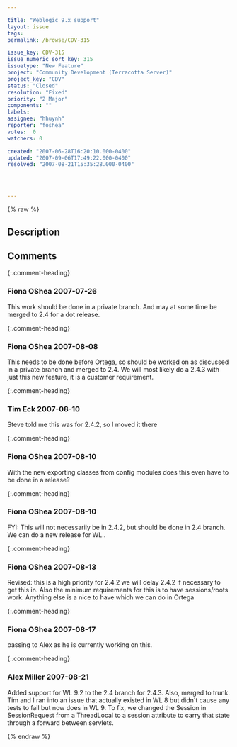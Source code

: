 ```yaml
---

title: "Weblogic 9.x support"
layout: issue
tags: 
permalink: /browse/CDV-315

issue_key: CDV-315
issue_numeric_sort_key: 315
issuetype: "New Feature"
project: "Community Development (Terracotta Server)"
project_key: "CDV"
status: "Closed"
resolution: "Fixed"
priority: "2 Major"
components: ""
labels: 
assignee: "hhuynh"
reporter: "foshea"
votes:  0
watchers: 0

created: "2007-06-28T16:20:10.000-0400"
updated: "2007-09-06T17:49:22.000-0400"
resolved: "2007-08-21T15:35:28.000-0400"




---
```


{% raw %}

## Description

<div markdown="1" class="description">



</div>

## Comments


{:.comment-heading}
### **Fiona OShea** <span class="date">2007-07-26</span>

<div markdown="1" class="comment">

This work should be done in a private branch. And may at some time be merged to 2.4 for a dot release.

</div>


{:.comment-heading}
### **Fiona OShea** <span class="date">2007-08-08</span>

<div markdown="1" class="comment">

This needs to be done before Ortega, so should be worked on as discussed in a private branch and merged to 2.4. We will most likely do a 2.4.3 with just this new feature, it is a customer requirement.

</div>


{:.comment-heading}
### **Tim Eck** <span class="date">2007-08-10</span>

<div markdown="1" class="comment">

Steve told me this was for 2.4.2, so I moved it there

</div>


{:.comment-heading}
### **Fiona OShea** <span class="date">2007-08-10</span>

<div markdown="1" class="comment">

With the new exporting classes from config modules does this even have to be done in a release?


</div>


{:.comment-heading}
### **Fiona OShea** <span class="date">2007-08-10</span>

<div markdown="1" class="comment">

FYI: This will not necessarily be in 2.4.2, but should be done in 2.4 branch. We can do a new release for WL..

</div>


{:.comment-heading}
### **Fiona OShea** <span class="date">2007-08-13</span>

<div markdown="1" class="comment">

Revised: this is a high priority for 2.4.2 we will delay 2.4.2 if necessary to get this in.
Also the minimum requirements for this is to have sessions/roots work. Anything else is a nice to have which we can do in Ortega

</div>


{:.comment-heading}
### **Fiona OShea** <span class="date">2007-08-17</span>

<div markdown="1" class="comment">

passing to Alex as he is currently working on this.

</div>


{:.comment-heading}
### **Alex Miller** <span class="date">2007-08-21</span>

<div markdown="1" class="comment">

Added support for WL 9.2 to the 2.4 branch for 2.4.3.  Also, merged to trunk.  Tim and I ran into an issue that actually existed in WL 8 but didn't cause any tests to fail but now does in WL 9.  To fix, we changed the Session in SessionRequest from a ThreadLocal to a session attribute to carry that state through a forward between servlets.  

</div>



{% endraw %}
